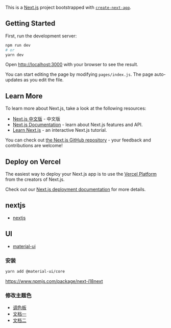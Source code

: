 This is a [Next.js](https://nextjs.org/) project bootstrapped with [`create-next-app`](https://github.com/vercel/next.js/tree/canary/packages/create-next-app).

## Getting Started

First, run the development server:

```bash
npm run dev
# or
yarn dev
```

Open [http://localhost:3000](http://localhost:3000) with your browser to see the result.

You can start editing the page by modifying `pages/index.js`. The page auto-updates as you edit the file.

## Learn More

To learn more about Next.js, take a look at the following resources:

- [Next.js 中文版](https://www.nextjs.cn/) - 中文版
- [Next.js Documentation](https://nextjs.org/docs) - learn about Next.js features and API.
- [Learn Next.js](https://nextjs.org/learn) - an interactive Next.js tutorial.

You can check out [the Next.js GitHub repository](https://github.com/vercel/next.js/) - your feedback and contributions are welcome!

## Deploy on Vercel

The easiest way to deploy your Next.js app is to use the [Vercel Platform](https://vercel.com/import?utm_medium=default-template&filter=next.js&utm_source=create-next-app&utm_campaign=create-next-app-readme) from the creators of Next.js.

Check out our [Next.js deployment documentation](https://nextjs.org/docs/deployment) for more details.
## nextjs
- [nextjs](https://www.nextjs.cn/)
## UI
- [material-ui](https://material-ui.com/zh/components/buttons/)
### 安装
```bash
yarn add @material-ui/core

```
https://www.npmjs.com/package/next-i18next

### 修改主题色
- [调色板](https://material.io/resources/color/#!/?view.left=0&view.right=0)
- [文档一](https://material-ui.com/zh/customization/color/#playground)
- [文档二](https://material-ui.com/zh/customization/theming/#createmuitheme-options-theme)